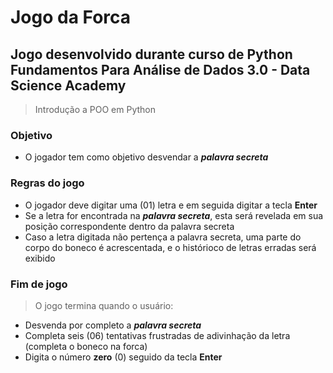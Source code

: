 # Jogo da Forca

## Jogo desenvolvido durante curso de Python Fundamentos Para Análise de Dados 3.0 - Data Science Academy
> Introdução a POO em Python

### Objetivo
- O jogador tem como objetivo desvendar a **_palavra secreta_**

### Regras do jogo
- O jogador deve digitar uma (01) letra e em seguida digitar a tecla **Enter**
- Se a letra for encontrada na **_palavra secreta_**, esta será revelada em sua posição correspondente dentro da palavra secreta
- Caso a letra digitada não pertença a palavra secreta, uma parte do corpo do boneco é acrescentada, e o histórioco de letras erradas será exibido

### Fim de jogo
> O jogo termina quando o usuário:
- Desvenda por completo a **_palavra secreta_**
- Completa seis (06) tentativas frustradas de adivinhação da letra (completa o boneco na forca)
- Digita o número **zero** (0) seguido da tecla **Enter**